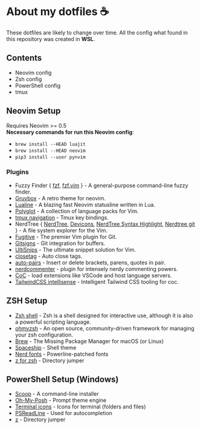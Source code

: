 # About my dotfiles ☕️

These dotfiles are likely to change over time. All the config what found in this repository was created in **WSL**.

## Contents

- Neovim config
- Zsh config
- PowerShell config
- tmux

## Neovim Setup
Requires Neovim >= 0.5 </br>
**Necessary commands for run this Neovim config**:

- `brew install --HEAD luajit`
- `brew install --HEAD neovim`
- `pip3 install --user pynvim`

### Plugins

- Fuzzy Finder {
		 [fzf](https://github.com/junegunn/fzf),
		 [fzf.vim](https://github.com/junegunn/fzf.vim)
  } - A general-purpose command-line fuzzy finder. <br>
- [Gruvbox](https://github.com/morhetz/gruvbox) - A retro theme for neovim.<br>
- [Lualine](https://github.com/nvim-lualine/lualine.nvim) - A blazing fast Neovim statusline written in Lua.<br>
- [Polyglot](https://github.com/sheerun/vim-polyglot) - A collection of language packs for Vim.<br>
- [tmux navigation](https://github.com/alexghergh/nvim-tmux-navigation) - Tmux key bindings.<br>
- NerdTree {
		 [NerdTree](https://github.com/preservim/nerdtree),
		 [Devicons](https://github.com/ryanoasis/vim-devicons),
		 [NerdTree Syntax Highlight](https://github.com/tiagofumo/vim-nerdtree-syntax-highlight),
		 [Nerdtree git](https://github.com/Xuyuanp/nerdtree-git-plugin)
  } - A file system explorer for the Vim. <br>
- [Fugitive](https://github.com/tpope/vim-fugitive) - The premier Vim plugin for Git.<br>
- [Gitsigns](https://github.com/lewis6991/gitsigns.nvim) - Git integration for buffers.<br>
- [UltiSnips](https://github.com/sirver/UltiSnips) - The ultimate snippet solution for Vim.<br>
- [closetag](https://github.com/alvan/vim-closetag) - Auto close tags. <br>
- [auto-pairs](https://github.com/jiangmiao/auto-pairs) - Insert or delete brackets, parens, quotes in pair.<br>
- [nerdcommenter](https://github.com/preservim/nerdcommenter) - plugin for intensely nerdy commenting powers.<br>
- [CoC](https://github.com/neoclide/coc.nvim) - load extensions like VSCode and host language servers.<br>
- [TailwindCSS intellisense](https://github.com/yaegassy/coc-tailwindcss3) - Intelligent Tailwind CSS tooling for coc. <br>

## ZSH Setup

- [Zsh shell](https://www.zsh.org/) - Zsh is a shell designed for interactive use, although it is also a powerful scripting language.<br>
- [ohmyzsh](https://github.com/ohmyzsh/ohmyzsh) - An open source, community-driven framework for managing your zsh configuration.<br>
- [Brew](https://brew.sh/) - The Missing Package Manager for macOS (or Linux)<br>
- [Spaceship](https://github.com/spaceship-prompt/spaceship-prompt) - Shell theme<br>
- [Nerd fonts](https://github.com/ryanoasis/nerd-fonts) - Powerline-patched fonts<br>
- [z for zsh](https://github.com/agkozak/zsh-z) - Directory jumper<br>

## PowerShell Setup (Windows)

- [Scoop](https://scoop.sh/) - A command-line installer<br>
- [Oh-My-Posh](https://ohmyposh.dev/) - Prompt theme engine<br>
- [Terminal icons](https://github.com/devblackops/Terminal-Icons) - Icons for terminal (folders and files)<br>
- [PSReadLine](https://github.com/PowerShell/PSReadLine) - Used for autocompletion<br>
- [z](https://www.powershellgallery.com/packages/z/1.1.9) - Directory jumper<br>

